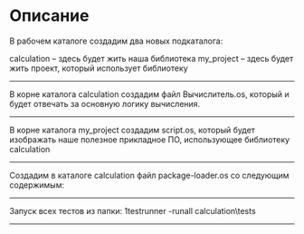 # Описание

В рабочем каталоге создадим два новых подкаталога:

calculation – здесь будет жить наша библиотека
my_project – здесь будет жить проект, который использует библиотеку

---

В корне каталога calculation создадим файл Вычислитель.os, который и будет отвечать за основную логику вычисления.

---

В корне каталога my_project создадим script.os, который будет изображать наше полезное прикладное ПО, использующее библиотеку calculation

---

Создадим в каталоге calculation файл package-loader.os со следующим содержимым:

---

Запуск всех тестов из папки: 1testrunner -runall calculation\tests


---
